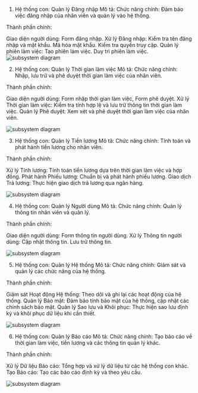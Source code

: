 1. Hệ thống con: Quản lý Đăng nhập
Mô tả:
Chức năng chính: Đảm bảo việc đăng nhập của nhân viên và quản lý vào hệ thống.

Thành phần chính:

Giao diện người dùng: Form đăng nhập.
Xử lý Đăng nhập:
Kiểm tra tên đăng nhập và mật khẩu.
Mã hóa mật khẩu.
Kiểm tra quyền truy cập.
Quản lý phiên làm việc:
Tạo phiên làm việc.
Duy trì phiên làm việc.
![subsystem diagram](https://www.planttext.com/api/plantuml/png/UhzxlqDnIM9HIMbk3bT1Od9sOdggWb9WwSDTY_CKSWxlLJWouKXpNhf2NiR3NMiBb1IgkHGKadCIYuiLbDpoYt8LZan4baP8HZpSlHQNVWK5NGNlp8UxctCLIeeI5KeEhyf3DKUXxF02XLmWgqGX6oYmiXIgoVVmOeMCmviJiSaX6LXOMlbmTsCUa5rQgP0CCX2efXRXDYJV5MHaWcpFERmWLw4CQ49xCiA98GztBSp7eW8gxG8qlAJey1hiAcgvQhaSKlDIGC4A0000__y30000)

2. Hệ thống con: Quản lý Thời gian làm việc
Mô tả:
Chức năng chính: Nhập, lưu trữ và phê duyệt thời gian làm việc của nhân viên.

Thành phần chính:

Giao diện người dùng: Form nhập thời gian làm việc, Form phê duyệt.
Xử lý Thời gian làm việc:
Kiểm tra tính hợp lệ và lưu trữ thông tin thời gian làm việc.
Quản lý Phê duyệt:
Xem xét và phê duyệt thời gian làm việc của nhân viên.

![subsystem diagram](https://www.planttext.com/api/plantuml/png/X90n2i9044NxdEAJNho2bOqM2XQsImp9OdODoKGKIMLXxG44mKebQ67b8XOBtcDFu1LSHNIniHpc_PatSrVNHauieq8aNig28Oj2-Dt2d3SIYRwW5nkrueWuUzPhWJ4tQX7uc7b0aB0yXzySPG8oDkSg1Nrv_qlqZQh-ZmDgQDbwBa0P0-bAnh21JOh4Kc-YVJiMjc_KmIxJ9nc1kBIzyaSeZVKEWs9ga-IeEBTrNE9Zq0y59dfBxYckwnjpmtKoQe_0yal-CYczHYW7pvy-0000__y30000)

3. Hệ thống con: Quản lý Tiền lương
Mô tả:
Chức năng chính: Tính toán và phát hành tiền lương cho nhân viên.

Thành phần chính:

Xử lý Tính lương:
Tính toán tiền lương dựa trên thời gian làm việc và hợp đồng.
Phát hành Phiếu lương:
Chuẩn bị và phát hành phiếu lương.
Giao dịch Trả lương:
Thực hiện giao dịch trả lương qua ngân hàng.

![subsystem diagram](https://www.planttext.com/api/plantuml/png/Z94nQiD044LxdUAZFdSmf73hW8kq6zdiYiXZ8Qq2mRX8vSALSMsmOaA8mP10AYr1nGRVOqwGAsHa6un88Ec6vR_z_yzykRgJMvNPOfG4gOfkbHuYl2gusX0I_u5-pEv1nlthlYGTOX80KQBo7E4rkzrHutTasXBWulHinxua3DYzATZCRmbQlbm9k1xXJiPPz8VUiDka-5omMv8MxVGSeMTyQM7yMi2UYRcgYvyvBetKUI7Si9l36lzE6ZOcf6tWfEvAgxXng-g3zKmGTWjX1E7gYTe9kh4QDsddaK4_axNztr-VqPRtlTyMYBXwBdwDGTe_qg7pSHdJe3EaGNE_Rm000F__0m00)

4. Hệ thống con: Quản lý Người dùng
Mô tả:
Chức năng chính: Quản lý thông tin nhân viên và quản lý.

Thành phần chính:

Giao diện người dùng: Form thông tin người dùng.
Xử lý Thông tin người dùng:
Cập nhật thông tin.
Lưu trữ thông tin.

![subsystem diagram](https://www.planttext.com/api/plantuml/png/UhzxlqDnIM9HIMbk3bT1Od9sOdggWb9WwSDTY_CKSWxlLV1BFxRXuUwvcGefXtVcfIifL7CfA2Jd91ONAoYvvHVbAfHa7DwIbwvGafcda8Ug5A4muk7kjM33Gd0g1fkheA2huFnmrze2XRmC85M2P3XKrkVOXbA5agA7kzUZojLorN8vfEQbW7m10000__y30000)

5. Hệ thống con: Quản lý Hệ thống
Mô tả:
Chức năng chính: Giám sát và quản lý các chức năng của hệ thống.

Thành phần chính:

Giám sát Hoạt động Hệ thống:
Theo dõi và ghi lại các hoạt động của hệ thống.
Quản lý Bảo mật:
Đảm bảo tính bảo mật của hệ thống, cập nhật các chính sách bảo mật.
Quản lý Sao lưu và Khôi phục:
Thực hiện sao lưu định kỳ và khôi phục dữ liệu khi cần thiết.

![subsystem diagram](https://www.planttext.com/api/plantuml/png/R96nJiCm48RtFCMlxBn31KChTQhW1OmJnLOT9sgSBbKdXWvC7H1YeqAC5PM09HPYCE8zxWbu1IweDAsKoVRTV_g-at_yvw1oOkRgt4Iba5EHfOWdDJLF5YPyO4H-1QV8hsqMOn41qeYgGZpKOPEZ2Xk7KK4D7rzhyWyswna1pd2bqW99UDTG9_5zUwWq3DTxsiiEUYHsphS2EJLRrq4k-5d2ghOAgSBMgbPHAbntyNrshCdVv70pmM1_3nQ-O_lJO3_xKXGmtxiQy_28iGfl6YMFFylEv11fzxXbZIdvrt_oqGGIyYymxBAg_tZBQ93QfFsENm000F__0m00)

6. Hệ thống con: Quản lý Báo cáo
Mô tả:
Chức năng chính: Tạo báo cáo về thời gian làm việc, tiền lương và các thông tin quản lý khác.

Thành phần chính:

Xử lý Dữ liệu Báo cáo:
Tổng hợp và xử lý dữ liệu từ các hệ thống con khác.
Tạo Báo cáo:
Tạo các báo cáo định kỳ và theo yêu cầu.

![subsystem diagram](https://www.planttext.com/api/plantuml/png/UhzxlqDnIM9HIMbk3bT1Od9sOdggWb9WwSDTY_CKSWxlLN0wl31V8Hb8A2bKSoae9ESa5XShA4KytBqMBEtoSFTwXPpCXxlRIz6LAYZeAeGyt3qrBrqXu-7knGKAAGYrK6cuCQXIjGYBGXxk0XgArMIGH19CGk78n8Uxk_Co5B8VxjwCGqb9Hcg-GkNXLQKAoGztBOTOLClba9gN0l8y0000__y30000)
